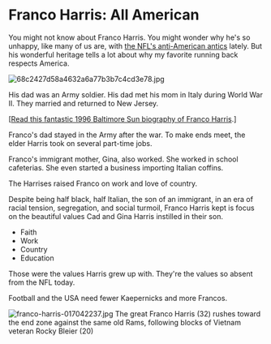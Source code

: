 # Franco Harris: All American

You might not know about Franco Harris. You might wonder why he's so unhappy, like many of us are, with [the NFL's anti-American antics](https://hennessysview.com/2017/09/23/nfl-hates-football-fans-fire-them-all/) lately. But his wonderful heritage tells a lot about why my favorite running back respects America.

![68c2427d58a4632a6a77b3b7c4cd3e78.jpg](https://hennessysview.com/wp-content/uploads/2017/09/68c2427d58a4632a6a77b3b7c4cd3e78.jpg)

His dad was an Army soldier. His dad met his mom in Italy during World War II. They married and returned to New Jersey.

[[Read this fantastic 1996 Baltimore Sun biography of Franco Harris](http://articles.baltimoresun.com/1996-09-22/business/1996266123_1_franco-harris-fort-dix-enigma).]

Franco's dad stayed in the Army after the war. To make ends meet, the elder Harris took on several part-time jobs.

Franco's immigrant mother, Gina, also worked. She worked in school cafeterias. She even started a business importing Italian coffins.

The Harrises raised Franco on work and love of country.

Despite being half black, half Italian, the son of an immigrant, in an era of racial tension, segregation, and social turmoil, Franco Harris kept is focus on the beautiful values Cad and Gina Harris instilled in their son.

* Faith
* Work
* Country
* Education

Those were the values Harris grew up with. They're the values so absent from the NFL today.

Football and the USA need fewer Kaepernicks and more Francos.

![franco-harris-017042237.jpg](https://hennessysview.com/wp-content/uploads/2017/09/franco-harris-017042237.jpg) The great Franco Harris (32) rushes toward the end zone against the same old Rams, following blocks of Vietnam veteran Rocky Bleier (20)